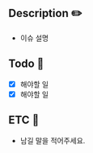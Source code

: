 ## Description :pencil2:

- 이슈 설명

## Todo :pencil:

- [x] 해야할 일
- [x] 해야할 일 

## ETC :pushpin:

- 남길 말을 적어주세요.
